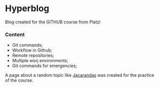 # Hyperblog
Blog created for the GITHUB course from Platzi
### Content
- Git commands;
- Workflow in Github;
- Remote repositories;
- Multiple worj environments;
- Git commands for emergencies;

A page about a random topic like [Jacarandas](http://127.0.0.1:5501/blogspot.html "Jacarandas") was created for the practice of the course.
